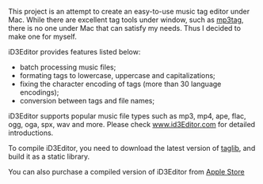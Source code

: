 This project is an attempt to create an easy-to-use music tag editor under Mac. While there are excellent tag tools under window, such as [mp3tag](http://www.mp3tag.de/en/), there is no one under Mac that can satisfy my needs. Thus I decided to make one for myself.

iD3Editor provides features listed below:
* batch processing music files;
* formating tags to lowercase, uppercase and capitalizations;
* fixing the character encoding of tags (more than 30 language encodings);
* conversion between tags and file names;

iD3Editor supports popular music file types such as mp3, mp4, ape, flac, ogg, oga, spx, wav and more. Please check www.id3Editor.com for detailed introductions.

To compile iD3Editor, you need to download the latest version of [taglib](http://taglib.github.io), and build it as a static library.

You can also purchase a compiled version of iD3Editor from [Apple Store](https://itunes.apple.com/us/app/id3-editor/id910408628?ls=1&mt=12)

